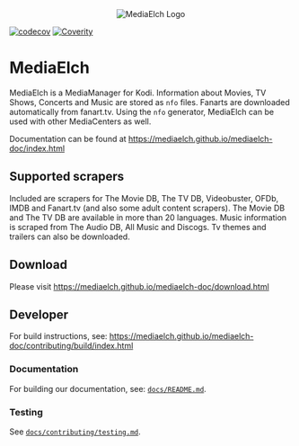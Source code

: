<div align="center">
	<img alt="MediaElch Logo" src="data/img/MediaElch.png" />
</div>

[![codecov](https://codecov.io/gh/Komet/MediaElch/branch/master/graph/badge.svg)](https://codecov.io/gh/Komet/MediaElch)
[![Coverity](https://img.shields.io/coverity/scan/19171.svg)](https://scan.coverity.com/projects/komet-mediaelch)

# MediaElch

MediaElch is a MediaManager for Kodi. Information about Movies, TV Shows, Concerts and Music are stored as `nfo` files.
Fanarts are downloaded automatically from fanart.tv.
Using the `nfo` generator, MediaElch can be used with other MediaCenters as well.

Documentation can be found at https://mediaelch.github.io/mediaelch-doc/index.html


## Supported scrapers

Included are scrapers for The Movie DB, The TV DB, Videobuster, OFDb, IMDB and Fanart.tv (and also some adult content scrapers).
The Movie DB and The TV DB are available in more than 20 languages.
Music information is scraped from The Audio DB, All Music and Discogs.
Tv themes and trailers can also be downloaded.


## Download

Please visit https://mediaelch.github.io/mediaelch-doc/download.html


## Developer
For build instructions, see: https://mediaelch.github.io/mediaelch-doc/contributing/build/index.html

### Documentation
For building our documentation, see: [`docs/README.md`](docs/README.md).

### Testing
See [`docs/contributing/testing.md`](./docs/contributing/testing.md).
